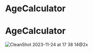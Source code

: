 # AgeCalculator
# AgeCalculator
![CleanShot 2023-11-24 at 17 38 14@2x](https://github.com/alexladwong/AgeCalculator/assets/81810294/67796d96-9f98-4b07-ab74-069679322e70)
